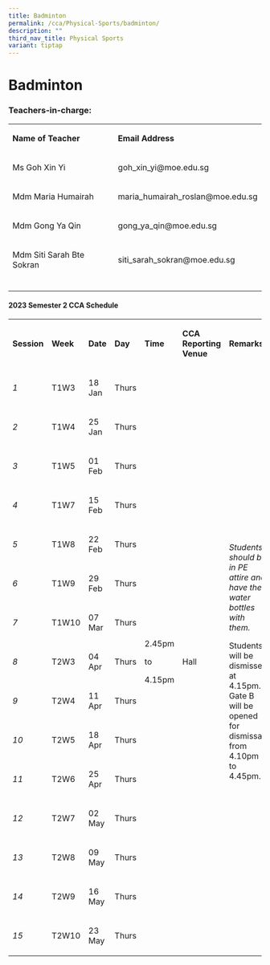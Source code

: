 ```yaml
---
title: Badminton
permalink: /cca/Physical-Sports/badminton/
description: ""
third_nav_title: Physical Sports
variant: tiptap
---
```

<h1><strong>Badminton</strong></h1><h3>Teachers-in-charge:</h3><table><tbody><tr><td rowspan="1" colspan="1"><p><strong>Name of Teacher</strong></p></td><td rowspan="1" colspan="1"><p><strong>Email Address</strong></p></td></tr><tr><td rowspan="1" colspan="1"><p>Ms Goh Xin Yi</p></td><td rowspan="1" colspan="1"><p><a rel="noopener noreferrer nofollow" target="_blank">goh_xin_yi@moe.edu.sg</a></p></td></tr><tr><td rowspan="1" colspan="1"><p>Mdm Maria Humairah</p></td><td rowspan="1" colspan="1"><p><a rel="noopener noreferrer nofollow" target="_blank">maria_humairah_roslan@moe.edu.sg</a></p></td></tr><tr><td rowspan="1" colspan="1"><p>Mdm Gong Ya Qin</p></td><td rowspan="1" colspan="1"><p><a rel="noopener noreferrer nofollow" target="_blank">gong_ya_qin@moe.edu.sg</a></p></td></tr><tr><td rowspan="1" colspan="1"><p>Mdm Siti Sarah Bte Sokran</p></td><td rowspan="1" colspan="1"><p><a rel="noopener noreferrer nofollow" target="_blank">siti_sarah_sokran@moe.edu.sg</a></p></td></tr><tr><td rowspan="1" colspan="1"><p></p></td><td rowspan="1" colspan="1"><p></p></td></tr></tbody></table><h4><strong>2023 Semester 2 CCA Schedule</strong></h4><table><tbody><tr><td rowspan="1" colspan="1"><p><strong>Session</strong></p></td><td rowspan="1" colspan="1"><p><strong>Week</strong></p></td><td rowspan="1" colspan="1"><p><strong>Date</strong></p></td><td rowspan="1" colspan="1"><p><strong>Day</strong></p></td><td rowspan="1" colspan="1"><p><strong>Time</strong></p></td><td rowspan="1" colspan="1"><p><strong>CCA Reporting Venue</strong></p></td><td rowspan="1" colspan="1"><p><strong>Remarks</strong></p></td></tr><tr><td rowspan="1" colspan="1"><p><em>1</em></p></td><td rowspan="1" colspan="1"><p>T1W3</p></td><td rowspan="1" colspan="1"><p>18 Jan</p></td><td rowspan="1" colspan="1"><p>Thurs</p></td><td rowspan="15" colspan="1"><p></p><p></p><p></p><p></p><p></p><p></p><p></p><p></p><p></p><p></p><p></p><p>2.45pm</p><p>to</p><p>4.15pm</p></td><td rowspan="15" colspan="1"><p></p><p></p><p></p><p></p><p></p><p></p><p></p><p></p><p></p><p></p><p></p><p></p><p></p><p>Hall</p></td><td rowspan="15" colspan="1"><p><em>Students should be in PE attire and have their water bottles with them.</em></p><p>Students will be dismissed at 4.15pm. Gate B will be opened for dismissal from 4.10pm to 4.45pm.</p></td></tr><tr><td rowspan="1" colspan="1"><p><em>2</em></p></td><td rowspan="1" colspan="1"><p>T1W4</p></td><td rowspan="1" colspan="1"><p>25 Jan</p></td><td rowspan="1" colspan="1"><p>Thurs</p></td></tr><tr><td rowspan="1" colspan="1"><p><em>3</em></p></td><td rowspan="1" colspan="1"><p>T1W5</p></td><td rowspan="1" colspan="1"><p>01 Feb</p></td><td rowspan="1" colspan="1"><p>Thurs</p></td></tr><tr><td rowspan="1" colspan="1"><p><em>4</em></p></td><td rowspan="1" colspan="1"><p>T1W7</p></td><td rowspan="1" colspan="1"><p>15 Feb</p></td><td rowspan="1" colspan="1"><p>Thurs</p></td></tr><tr><td rowspan="1" colspan="1"><p><em>5</em></p></td><td rowspan="1" colspan="1"><p>T1W8</p></td><td rowspan="1" colspan="1"><p>22 Feb</p></td><td rowspan="1" colspan="1"><p>Thurs</p></td></tr><tr><td rowspan="1" colspan="1"><p><em>6</em></p></td><td rowspan="1" colspan="1"><p>T1W9</p></td><td rowspan="1" colspan="1"><p>29 Feb</p></td><td rowspan="1" colspan="1"><p>Thurs</p></td></tr><tr><td rowspan="1" colspan="1"><p><em>7</em></p></td><td rowspan="1" colspan="1"><p>T1W10</p></td><td rowspan="1" colspan="1"><p>07 Mar</p></td><td rowspan="1" colspan="1"><p>Thurs</p></td></tr><tr><td rowspan="1" colspan="1"><p><em>8</em></p></td><td rowspan="1" colspan="1"><p>T2W3</p></td><td rowspan="1" colspan="1"><p>04 Apr</p></td><td rowspan="1" colspan="1"><p>Thurs</p></td></tr><tr><td rowspan="1" colspan="1"><p><em>9</em></p></td><td rowspan="1" colspan="1"><p>T2W4</p></td><td rowspan="1" colspan="1"><p>11 Apr</p></td><td rowspan="1" colspan="1"><p>Thurs</p></td></tr><tr><td rowspan="1" colspan="1"><p><em>10</em></p></td><td rowspan="1" colspan="1"><p>T2W5</p></td><td rowspan="1" colspan="1"><p>18 Apr</p></td><td rowspan="1" colspan="1"><p>Thurs</p></td></tr><tr><td rowspan="1" colspan="1"><p><em>11</em></p></td><td rowspan="1" colspan="1"><p>T2W6</p></td><td rowspan="1" colspan="1"><p>25 Apr</p></td><td rowspan="1" colspan="1"><p>Thurs</p></td></tr><tr><td rowspan="1" colspan="1"><p><em>12</em></p></td><td rowspan="1" colspan="1"><p>T2W7</p></td><td rowspan="1" colspan="1"><p>02 May</p></td><td rowspan="1" colspan="1"><p>Thurs</p></td></tr><tr><td rowspan="1" colspan="1"><p><em>13</em></p></td><td rowspan="1" colspan="1"><p>T2W8</p></td><td rowspan="1" colspan="1"><p>09 May</p></td><td rowspan="1" colspan="1"><p>Thurs</p></td></tr><tr><td rowspan="1" colspan="1"><p><em>14</em></p></td><td rowspan="1" colspan="1"><p>T2W9</p></td><td rowspan="1" colspan="1"><p>16 May</p></td><td rowspan="1" colspan="1"><p>Thurs</p></td></tr><tr><td rowspan="1" colspan="1"><p><em>15</em></p></td><td rowspan="1" colspan="1"><p>T2W10</p></td><td rowspan="1" colspan="1"><p>23 May</p></td><td rowspan="1" colspan="1"><p>Thurs</p></td></tr></tbody></table><p></p>